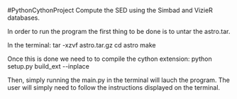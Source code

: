 #PythonCythonProject
Compute the SED using the Simbad and VizieR databases. 

In order to run the program the first thing to be done is to untar the astro.tar.

In the terminal:
tar -xzvf astro.tar.gz
cd astro
make

Once this is done we need to to compile the cython extension:
python setup.py build_ext --inplace

Then, simply running the main.py in the terminal will lauch the program.
The user will simply need to follow the instructions displayed on the terminal.
